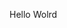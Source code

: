 Hello Wolrd




















































































































































































































































































































































































































































































































































































































































































































































































































































































































































































































































































































































































































































































































































































































































































































































































































































































































































































































































































































































































































































































































































































































































































































































































































































































































































































































































































































































































































































































































































































































































































































































































































































































































































































































































































































































































































































































































































































































































































































































































































































































































































































































































































































































































































































































































































































































































































































































































































































































































































































































































































































































































































































































































































































































































































































































































































































































































































































































































